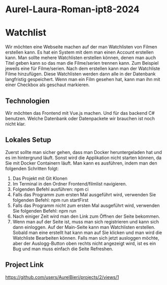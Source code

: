 # Aurel-Laura-Roman-ipt8-2024

# Watchlist
Wir möchten eine Webseite machen auf der man Watchlisten von Filmen erstellen kann. Es hat ein System mit dem man einen Account erstellen kann. 
Man sollte mehere Watchlisten erstellen können, denen man auch Titel geben kann so das man die Filme/serien trennen kann. Zum Beispiel jeweils eine für Filme/serien. Nach dem erstellen kann man der Watchliste Filme hinzufügen. Diese Watchlisten werden dann alle in der Datenbank langfristig gespeichert.
Wenn man ein Film gesehen hat, kann man ihn mit einer Checkbox als geschaut markieren.

## Technologien
Wir möchten das Frontend mit Vue.js machen. Und für das backend C# benutzen.
Welche Datenbank oder Datenpackete wir brauchen ist noch nicht klar.

## Lokales Setup
Zuerst sollte man sicher gehen, dass man Docker heruntergeladen hat und es im hintergrund läuft. Sonst wird die Applikation nicht starten können, da Sie mit Docker Containern läuft.
Man kann es ausführen, indem man den folgenden Schritten folgt:
1. Das Projekt mit Git Klonen
2. Im Terminal in den Ordner Frontend/filmlist navigieren.
3. Folgenden Befehl ausführen: npm ci
4. Falls das Programm zum ersten Mal ausgeführt wird, verwenden Sie folgenden Befehl: npm run startFirst
5. Falls das Programm nicht zum ersten Mal ausgeführt wird, verwenden Sie folgenden Befehl: npm run 
6. Nach einiger Zeit wird man den Link zum Öffnen der Seite bekommen.
7. Wenn man auf der Seite ist, muss man sich registrieren und kann sich dann einloggen. Auf der Main-Seite kann man Watchlisten erstellen. Sobald man eine erstellt hat kann man auf Sie klicken und man wird die Watchliste Bearbeiten können. Falls man sich jetzt ausloggen möchte, aber der Auslogg-Button oben rechts nicht angezeigt wird, ist es ein Bug und man muss einfach die Seite Refreshen.
   
## Project Link
https://github.com/users/AurelBieri/projects/2/views/1
